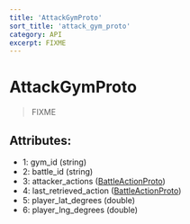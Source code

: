 ```yaml
---
title: 'AttackGymProto'
sort_title: 'attack_gym_proto'
category: API
excerpt: FIXME
---
```


# AttackGymProto

> FIXME

## Attributes:

- 1: gym_id (string)
- 2: battle_id (string)
- 3: attacker_actions ([BattleActionProto](../BattleActionProto/)) 
- 4: last_retrieved_action ([BattleActionProto](../BattleActionProto/))
- 5: player_lat_degrees (double)
- 6: player_lng_degrees (double)
